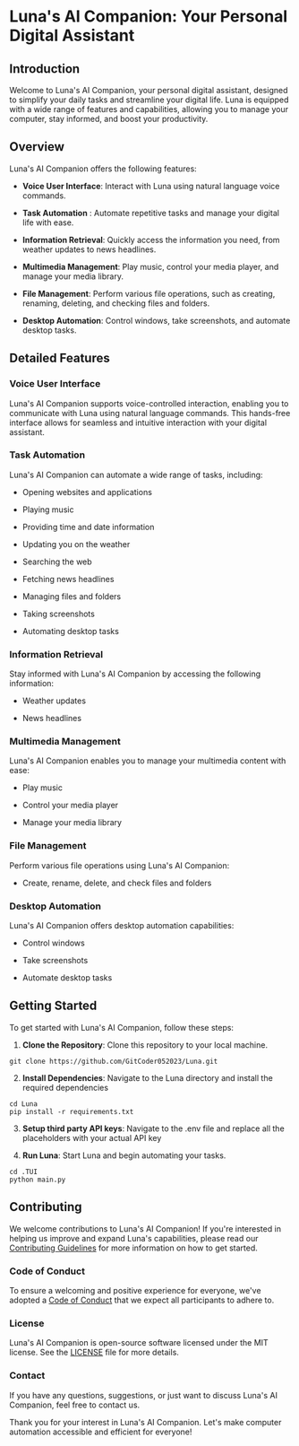 # Luna's AI Companion: Your Personal Digital Assistant

## Introduction

Welcome to Luna's AI Companion, your personal digital assistant, designed to simplify your daily tasks and streamline your digital life. Luna is equipped with a wide range of features and capabilities, allowing you to manage your computer, stay informed, and boost your productivity.

## Overview
Luna's AI Companion offers the following features:

- **Voice User Interface**: Interact with Luna using natural language voice commands.

- **Task Automation** : Automate repetitive tasks and manage your digital life with ease.

- **Information Retrieval**: Quickly access the information you need, from weather updates to news headlines.

- **Multimedia Management**: Play music, control your media player, and manage your media library.

- **File Management**: Perform various file operations, such as creating, renaming, deleting, and checking files and folders.

- **Desktop Automation**: Control windows, take screenshots, and automate desktop tasks.

## Detailed Features

### Voice User Interface

Luna's AI Companion supports voice-controlled interaction, enabling you to communicate with Luna using natural language commands. This hands-free interface allows for seamless and intuitive interaction with your digital assistant.

### Task Automation

Luna's AI Companion can automate a wide range of tasks, including:

- Opening websites and applications

- Playing music

- Providing time and date information

- Updating you on the weather

- Searching the web

- Fetching news headlines

- Managing files and folders

- Taking screenshots

- Automating desktop tasks

### Information Retrieval

Stay informed with Luna's AI Companion by accessing the following information:

- Weather updates

- News headlines

### Multimedia Management

Luna's AI Companion enables you to manage your multimedia content with ease:

- Play music

- Control your media player

- Manage your media library

### File Management

Perform various file operations using Luna's AI Companion:

- Create, rename, delete, and check files and folders

### Desktop Automation

Luna's AI Companion offers desktop automation capabilities:

- Control windows

- Take screenshots

- Automate desktop tasks

## Getting Started

To get started with Luna's AI Companion, follow these steps:

  
1. **Clone the Repository**: Clone this repository to your local machine.
```
git clone https://github.com/GitCoder052023/Luna.git
```

2. **Install Dependencies**: Navigate to the Luna directory and install the required dependencies
```
cd Luna
pip install -r requirements.txt
```

3. **Setup third party API keys**:  Navigate to the .env file and replace all the placeholders with your actual API key

4. **Run Luna**: Start Luna and begin automating your tasks.

```
cd .TUI
python main.py
```

## Contributing

We welcome contributions to Luna's AI Companion! If you're interested in helping us improve and expand Luna's capabilities, please read our [Contributing Guidelines](CONTRIBUTING.md) for more information on how to get started.

### Code of Conduct

To ensure a welcoming and positive experience for everyone, we've adopted a [Code of Conduct](CODE_OF_CONDUCT.md) that we expect all participants to adhere to.

### License

Luna's AI Companion is open-source software licensed under the MIT license. See the [LICENSE](LICENSE) file for more details.

### Contact

If you have any questions, suggestions, or just want to discuss Luna's AI Companion, feel free to contact us.

Thank you for your interest in Luna's AI Companion. Let's make computer automation accessible and efficient for everyone!